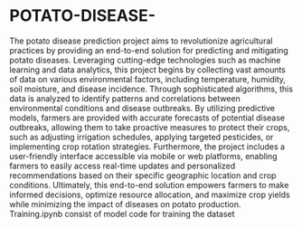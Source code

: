# POTATO-DISEASE-
The potato disease prediction project aims to revolutionize agricultural practices by providing an end-to-end solution for predicting and mitigating potato diseases. Leveraging cutting-edge technologies such as machine learning and data analytics, this project begins by collecting vast amounts of data on various environmental factors, including temperature, humidity, soil moisture, and disease incidence. Through sophisticated algorithms, this data is analyzed to identify patterns and correlations between environmental conditions and disease outbreaks. By utilizing predictive models, farmers are provided with accurate forecasts of potential disease outbreaks, allowing them to take proactive measures to protect their crops, such as adjusting irrigation schedules, applying targeted pesticides, or implementing crop rotation strategies. Furthermore, the project includes a user-friendly interface accessible via mobile or web platforms, enabling farmers to easily access real-time updates and personalized recommendations based on their specific geographic location and crop conditions. Ultimately, this end-to-end solution empowers farmers to make informed decisions, optimize resource allocation, and maximize crop yields while minimizing the impact of diseases on potato production.
Training.ipynb consist of model code for training the dataset 
